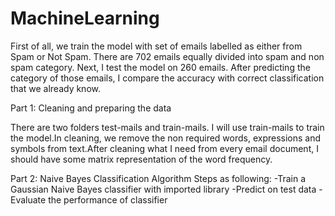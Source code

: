 # MachineLearning

First of all, we train the model with set of emails labelled as either from Spam or Not Spam. There are 702 emails equally divided into spam and non spam category. Next, I test the model on 260 emails. After predicting the category of those emails, I compare the accuracy with correct classification that we already know.

Part 1: Cleaning and preparing the data 

There are two folders test-mails and train-mails. I will use train-mails to train the model.In cleaning, we remove the non required words, expressions and symbols from text.After cleaning what I need from every email document, I should have some matrix representation of the word frequency.

Part 2: Naive Bayes Classification Algorithm
Steps as following: 
-Train a Gaussian Naive Bayes classifier with imported library 
-Predict on test data 
-Evaluate the performance of classifier 
